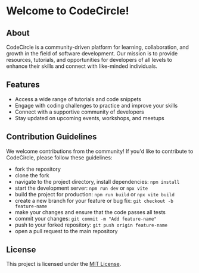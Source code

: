 # Welcome to CodeCircle!

## About
CodeCircle is a community-driven platform for learning, collaboration, and growth in the field of software development. Our mission is to provide resources, tutorials, and opportunities for developers of all levels to enhance their skills and connect with like-minded individuals.

## Features
- Access a wide range of tutorials and code snippets
- Engage with coding challenges to practice and improve your skills
- Connect with a supportive community of developers
- Stay updated on upcoming events, workshops, and meetups

## Contribution Guidelines
We welcome contributions from the community! If you'd like to contribute to CodeCircle, please follow these guidelines:
- fork the repository
- clone the fork
- navigate to the project directory, install dependencies: `npm install`
- start the development server: `npm run dev` or `npx vite`
- build the project for production: `npm run build` or `npx vite build`
- create a new branch for your feature or bug fix: `git checkout -b feature-name`
- make your changes and ensure that the code passes all tests
- commit your changes: `git commit -m "Add feature-name"`
- push to your forked repository: `git push origin feature-name`
- open a pull request to the main repository


## License
This project is licensed under the [MIT License](LICENSE).
